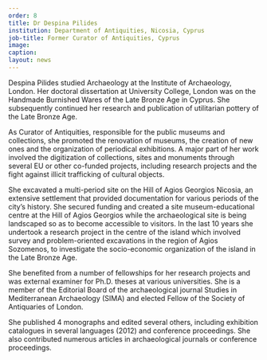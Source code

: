 ```yaml
---
order: 8
title: Dr Despina Pilides
institution: Department of Antiquities, Nicosia, Cyprus
job-title: Former Curator of Antiquities, Cyprus
image:
caption:
layout: news
---
```




Despina Pilides studied Archaeology at the Institute of Archaeology, London. Her doctoral dissertation at University College, London was on the Handmade Burnished Wares of the Late Bronze Age in Cyprus. She subsequently continued her research and publication of utilitarian pottery of the Late Bronze Age.

As Curator of Antiquities, responsible for the public museums and collections, she promoted the renovation of museums, the creation of new ones and the organization of periodical exhibitions. A major part of her work involved the digitization of collections, sites and monuments through several EU or other co-funded projects, including research projects and the fight against illicit trafficking of cultural objects.

She excavated a multi-period site on the Hill of Agios Georgios Nicosia, an extensive settlement that provided documentation for various periods of the city’s history. She secured funding and created a site museum-educational centre at the Hill of Agios Georgios while the archaeological site is being landscaped so as to become accessible to visitors. In the last 10 years she undertook a research project in the centre of the island which involved survey and problem-oriented excavations in the region of Agios Sozomenos, to investigate the socio-economic organization of the island in the Late Bronze Age.


She benefited from a number of fellowships for her research projects and was external examiner for Ph.D. theses at various universities. She is a member of the Editorial Board of the archaeological journal Studies in Mediterranean Archaeology (SIMA) and elected Fellow of the Society of Antiquaries of London.

She published 4 monographs and edited several others, including exhibition catalogues in several languages (2012) and conference proceedings. She also contributed numerous articles in archaeological journals or conference proceedings.
